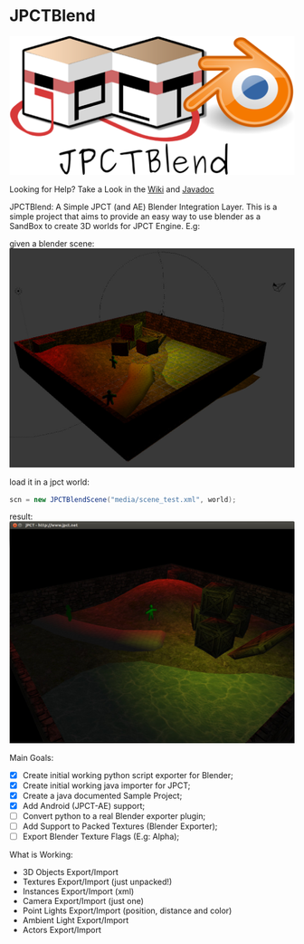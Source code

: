 JPCTBlend
=========

![ScreenShot](/web_images/jpctblend.png)


Looking for Help? Take a Look in the [Wiki](https://github.com/andresjesse/jpctblend/wiki) and [Javadoc](http://htmlpreview.github.io/?https://github.com/andresjesse/jpctblend/blob/master/Sample_JPCTBlend/doc/index.html)


JPCTBlend: A Simple JPCT (and AE) Blender Integration Layer. This is a simple project that aims to provide an easy way to use blender as a SandBox to create 3D worlds for JPCT Engine. E.g:

given a blender scene:
![ScreenShot](/web_images/screen_blender.jpg)


load it in a jpct world:
```java
scn = new JPCTBlendScene("media/scene_test.xml", world);

```

result:
![ScreenShot](/web_images/screen_jpct.jpg)

Main Goals:

- [x] Create initial working python script exporter for Blender;
- [x] Create initial working java importer for JPCT;
- [x] Create a java documented Sample Project;
- [x] Add Android  (JPCT-AE) support;
- [ ] Convert python to a real Blender exporter plugin;
- [ ] Add Support to Packed Textures (Blender Exporter);
- [ ] Export Blender Texture Flags (E.g: Alpha);

What is Working:

* 3D Objects Export/Import
* Textures Export/Import (just unpacked!)
* Instances Export/Import (xml)
* Camera Export/Import (just one)
* Point Lights Export/Import (position, distance and color)
* Ambient Light Export/Import
* Actors Export/Import

 
